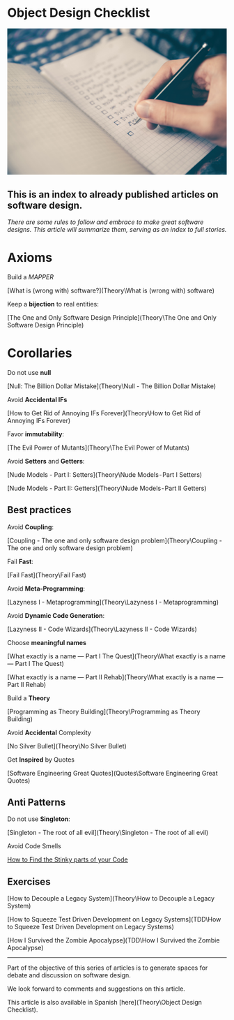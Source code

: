 # Object Design Checklist

![Object Design Checklist](glenn-carstens-peters-RLw-UC03Gwc-unsplash.jpg)

## This is an index to already published articles on software design.

_There are some rules to follow and embrace to make great software designs. This article will summarize them, serving as an index to full stories._

# Axioms

Build a _MAPPER_

[What is (wrong with) software?](Theory\What is (wrong with) software)

Keep a **bijection** to real entities:

[The One and Only Software Design Principle](Theory\The One and Only Software Design Principle)

# Corollaries

Do not use **null**

[Null: The Billion Dollar Mistake](Theory\Null - The Billion Dollar Mistake)

Avoid **Accidental IFs**

[How to Get Rid of Annoying IFs Forever](Theory\How to Get Rid of Annoying IFs Forever)

Favor **immutability**:

[The Evil Power of Mutants](Theory\The Evil Power of Mutants)

Avoid **Setters** and **Getters**:

[Nude Models - Part I: Setters](Theory\Nude Models - Part I Setters)

[Nude Models - Part II: Getters](Theory\Nude Models - Part II Getters)

## Best practices

Avoid **Coupling**:

[Coupling - The one and only software design problem](Theory\Coupling - The one and only software design problem)

Fail **Fast**:

[Fail Fast](Theory\Fail Fast)

Avoid **Meta-Programming**:

[Lazyness I - Metaprogramming](Theory\Lazyness I - Metaprogramming)

Avoid **Dynamic Code Generation**:

[Lazyness II - Code Wizards](Theory\Lazyness II - Code Wizards)

Choose **meaningful names**

[What exactly is a name — Part I The Quest](Theory\What exactly is a name — Part I The Quest)

[What exactly is a name — Part II Rehab](Theory\What exactly is a name — Part II Rehab)

Build a **Theory**

[Programming as Theory Building](Theory\Programming as Theory Building)

Avoid **Accidental** Complexity

[No Silver Bullet](Theory\No Silver Bullet)

Get **Inspired** by Quotes

[Software Engineering Great Quotes](Quotes\Software Engineering Great Quotes)

## Anti Patterns

Do not use **Singleton**:

[Singleton - The root of all evil](Theory\Singleton - The root of all evil)

Avoid Code Smells

[How to Find the Stinky parts of your Code]()

## Exercises

[How to Decouple a Legacy System](Theory\How to Decouple a Legacy System)

[How to Squeeze Test Driven Development on Legacy Systems](TDD\How to Squeeze Test Driven Development on Legacy Systems)

[How I Survived the Zombie Apocalypse](TDD\How I Survived the Zombie Apocalypse)

* * *

Part of the objective of this series of articles is to generate spaces for debate and discussion on software design.

We look forward to comments and suggestions on this article.

This article is also available in Spanish [here](Theory\Object Design Checklist).